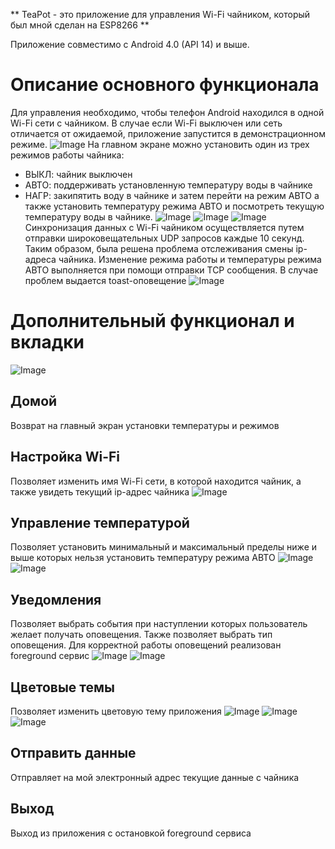** TeaPot - это приложение для управления Wi-Fi чайником, который был мной сделан на ESP8266 **

Приложение совместимо с Android 4.0 (API 14) и выше.

# Описание основного функционала
Для управления необходимо, чтобы телефон Android находился в одной Wi-Fi сети с чайником. В случае если Wi-Fi выключен или сеть отличается от ожидаемой, приложение запустится в демонстрационном режиме.
![Image](/screenshots/Screenshot_2017-03-22-14-40-34.png)
На главном экране можно установить один из трех режимов работы чайника:
- ВЫКЛ: чайник выключен
- АВТО: поддерживать установленную температуру воды в чайнике
- НАГР: закипятить воду в чайнике и затем перейти на режим АВТО
а также установить температуру режима АВТО и посмотреть текущую температуру воды в чайнике.
![Image](/screenshots/Screenshot_2017-03-22-14-35-29.png)
![Image](/screenshots/Screenshot_2017-03-22-14-37-39.png)
![Image](/screenshots/Screenshot_2017-03-22-14-37-59.png)
Синхронизация данных с Wi-Fi чайником осуществляется путем отправки широковещательных UDP запросов каждые 10 секунд. Таким образом, была решена проблема отслеживания смены ip-адреса чайника.
Изменение режима работы и температуры режима АВТО выполняется при помощи отправки TCP сообщения. В случае проблем выдается toast-оповещение
![Image](/screenshots/Screenshot_2017-03-22-14-37-21.png)

# Дополнительный функционал и вкладки
![Image](/screenshots/Screenshot_2017-03-22-14-35-35.png)

## Домой 
Возврат на главный экран установки температуры и режимов

## Настройка Wi-Fi
Позволяет изменить имя Wi-Fi сети, в которой находится чайник, а также увидеть текущий ip-адрес чайника
![Image](/screenshots/Screenshot_2017-03-22-14-35-40.png)

## Управление температурой
Позволяет установить минимальный и максимальный пределы ниже и выше которых нельзя установить температуру режима АВТО
![Image](/screenshots/Screenshot_2017-03-22-14-35-45.png)
![Image](/screenshots/Screenshot_2017-03-22-14-35-56.png)

## Уведомления
Позволяет выбрать события при наступлении которых пользователь желает получать оповещения. Также позволяет выбрать тип оповещения.
Для корректной работы оповещений реализован foreground сервис 
![Image](/screenshots/Screenshot_2017-03-22-14-36-01.png)
![Image](/screenshots/Screenshot_2017-03-22-14-38-25.png)

## Цветовые темы
Позволяет изменить цветовую тему приложения
![Image](/screenshots/Screenshot_2017-03-22-14-36-10.png)
![Image](/screenshots/Screenshot_2017-03-22-14-36-12.png)
![Image](/screenshots/Screenshot_2017-03-22-14-36-15.png)

## Отправить данные
Отправляет на мой электронный адрес текущие данные с чайника 

## Выход
Выход из приложения с остановкой foreground сервиса

